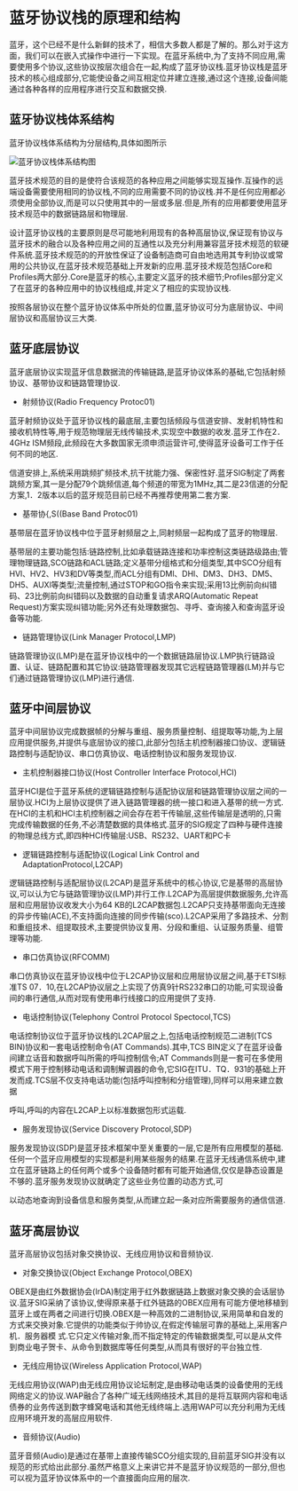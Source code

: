 # 蓝牙协议栈的原理和结构


蓝牙，这个已经不是什么新鲜的技术了，相信大多数人都是了解的。那么对于这方面，我们可以在嵌入式操作中进行一下实现。在蓝牙系统中,为了支持不同应用,需要使用多个协议,这些协议按层次组合在一起,构成了蓝牙协议栈.蓝牙协议栈是蓝牙技术的核心组成部分,它能使设备之间互相定位并建立连接,通过这个连接,设备间能通过各种各样的应用程序进行交互和数据交换.

## 蓝牙协议栈体系结构

蓝牙协议栈体系结构为分层结构,具体如图所示

![蓝牙协议栈体系结构图](http://p1.bqimg.com/567571/e2945e56891a9877.jpg)

蓝牙技术规范的目的是使符合该规范的各种应用之间能够实现互操作.互操作的远端设备需要使用相同的协议栈,不同的应用需要不同的协议栈.并不是任何应用都必须使用全部协议,而是可以只使用其中的一层或多层.但是,所有的应用都要使用蓝牙技术规范中的数据链路层和物理层.

设计蓝牙协议栈的主要原则是尽可能地利用现有的各种高层协议,保证现有协议与蓝牙技术的融合以及各种应用之间的互通性以及充分利用兼容蓝牙技术规范的软硬件系统.蓝牙技术规范的的开放性保证了设备制造商可自由地选用其专利协议或常用的公共协议,在蓝牙技术规范基础上开发新的应用.蓝牙技术规范包括Core和Profiles两大部分.Core是蓝牙的核心,主要定义蓝牙的技术细节;Profiles部分定义了在蓝牙的各种应用中的协议栈组成,并定义了相应的实现协议栈.

按照各层协议在整个蓝牙协议体系中所处的位置,蓝牙协议可分为底层协议、中间层协议和高层协议三大类.

## 蓝牙底层协议

蓝牙底层协议实现蓝牙信息数据流的传输链路,是蓝牙协议体系的基础,它包括射频协议、基带协议和链路管理协议.

* 射频协议(Radio Frequency Protoc01)

蓝牙射频协议处于蓝牙协议栈的最底层,主要包括频段与信道安排、发射机特性和接收机特性等,用于规范物理层无线传输技术,实现空中数据的收发.蓝牙工作在2．4GHz ISM频段,此频段在大多数国家无须申须运营许可,使得蓝牙设备可工作于任何不同的地区.

信道安排上,系统采用跳频扩频技术,抗干扰能力强、保密性好.蓝牙SIG制定了两套跳频方案,其一是分配79个跳频信道,每个频道的带宽为1MHz,其二是23信道的分配方案,1．2版本以后的蓝牙规范目前已经不再推荐使用第二套方案.

* 基带协{,S((Base Band Protoc01)

基带层在蓝牙协议栈中位于蓝牙射频层之上,同射频层一起构成了蓝牙的物理层.

基带层的主要功能包括:链路控制,比如承载链路连接和功率控制这类链路级路由;管理物理链路,SCO链路和ACL链路;定义基带分组格式和分组类型,其中SCO分组有HVl、HV2、HV3和DV等类型,而ACL分组有DMl、DHl、DM3、DH3、DM5、DH5、AUXl等类型;流量控制,通过STOP和GO指令来实现;采用13比例前向纠错码、23比例前向纠错码以及数据的自动重复请求ARQ(Automatic Repeat Request)方案实现纠错功能;另外还有处理数据包、寻呼、查询接入和查询蓝牙设备等功能.

* 链路管理协议(Link Manager Protocol,LMP)

链路管理协议(LMP)是在蓝牙协议栈中的一个数据链路层协议.LMP执行链路设置、认证、链路配置和其它协议:链路管理器发现其它远程链路管理器(LM)并与它们通过链路管理协议(LMP)进行通信.

## 蓝牙中间层协议

蓝牙中间层协议完成数据帧的分解与重组、服务质量控制、组提取等功能,为上层应用提供服务,并提供与底层协议的接口,此部分包括主机控制器接口协议、逻辑链路控制与适配协议、串口仿真协议、电话控制协议和服务发现协议.

* 主机控制器接口协议(Host Controller Interface Protocol,HCI)

蓝牙HCI是位于蓝牙系统的逻辑链路控制与适配协议层和链路管理协议层之间的一层协议.HCI为上层协议提供了进入链路管理器的统一接口和进入基带的统一方式.在HCI的主机和HCI主机控制器之间会存在若干传输层,这些传输层是透明的,只需完成传输数据的任务,不必清楚数据的具体格式.蓝牙的SIG规定了四种与硬件连接的物理总线方式,即四种HCI传输层:USB、RS232、UART和PC卡

* 逻辑链路控制与适配协议(Logical Link Control and AdaptationProtocol,L2CAP)

逻辑链路控制与适配层协议(L2CAP)是蓝牙系统中的核心协议,它是基带的高层协议,可以认为它与链路管理协议(LMP)并行工作.L2CAP为高层提供数据服务,允许高层和应用层协议收发大小为64 KB的L2CAP数据包.L2CAP只支持基带面向无连接的异步传输(ACE),不支持面向连接的同步传输(sco).L2CAP采用了多路技术、分割和重组技术、组提取技术,主要提供协议复用、分段和重组、认证服务质量、组管理等功能.

* 串口仿真协议(RFCOMM)

串口仿真协议在蓝牙协议栈中位于L2CAP协议层和应用层协议层之间,基于ETSI标准TS 07．10,在L2CAP协议层之上实现了仿真9针RS232串口的功能,可实现设备间的串行通信,从而对现有使用串行线接口的应用提供了支持.

* 电话控制协议(Telephony Control Protocol Spectocol,TCS)

电话控制协议位于蓝牙协议栈的L2CAP层之上,包括电话控制规范二进制(TCS BIN)协议和一套电话控制命令(AT Commands).其中,TCS BIN定义了在蓝牙设备间建立话音和数据呼叫所需的呼叫控制信令;AT Commands则是一套可在多使用模式下用于控制移动电话和调制解调器的命令,它SIG在ITU．TQ．931的基础上开发而成.TCS层不仅支持电话功能(包括呼叫控制和分组管理),同样可以用来建立数据

呼叫,呼叫的内容在L2CAP上以标准数据包形式运载.

* 服务发现协议(Service Discovery Protocol,SDP)

服务发现协议(SDP)是蓝牙技术框架中至关重要的一层,它是所有应用模型的基础.任何一个蓝牙应用模型的实现都是利用某些服务的结果.在蓝牙无线通信系统中,建立在蓝牙链路上的任何两个或多个设备随时都有可能开始通信,仅仅是静态设置是不够的.蓝牙服务发现协议就确定了这些业务位置的动态方式,可

以动态地查询到设备信息和服务类型,从而建立起一条对应所需要服务的通信信道.

## 蓝牙高层协议

蓝牙高层协议包括对象交换协议、无线应用协议和音频协议.

* 对象交换协议(Object Exchange Protocol,OBEX)

OBEX是由红外数据协会(IrDA)制定用于红外数据链路上数据对象交换的会话层协议.蓝牙SIG采纳了该协议,使得原来基于红外链路的OBEX应用有可能方便地移植到蓝牙上或在两者之间进行切换.OBEX是一种高效的二进制协议,采用简单和自发的方式来交换对象.它提供的功能类似于帅协议,在假定传输层可靠的基础上,采用客户机．服务器模 式.它只定义传输对象,而不指定特定的传输数据类型,可以是从文件到商业电子贺卡、从命令到数据库等任何类型,从而具有很好的平台独立性.

* 无线应用协议(Wireless Application Protocol,WAP)

无线应用协议(WAP)由无线应用协议论坛制定,是由移动电话类的设备使用的无线网络定义的协议.WAP融合了各种广域无线网络技术,其目的是将互联网内容和电话债券的业务传送到数字蜂窝电话和其他无线终端上.选用WAP可以充分利用为无线应用环境开发的高层应用软件.

* 音频协议(Audio)

蓝牙音频(Audio)是通过在基带上直接传输SCO分组实现的,目前蓝牙SIG并没有以规范的形式给出此部分.虽然严格意义上来讲它并不是蓝牙协议规范的一部分,但也可以视为蓝牙协议体系中的一个直接面向应用的层次.
